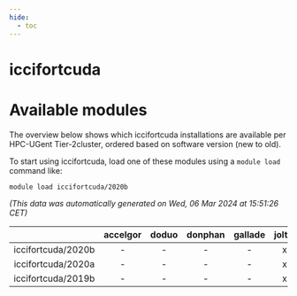 ```yaml
---
hide:
  - toc
---
```


iccifortcuda
============

# Available modules


The overview below shows which iccifortcuda installations are available per HPC-UGent Tier-2cluster, ordered based on software version (new to old).

To start using iccifortcuda, load one of these modules using a `module load` command like:

```shell
module load iccifortcuda/2020b
```

*(This data was automatically generated on Wed, 06 Mar 2024 at 15:51:26 CET)*  

| |accelgor|doduo|donphan|gallade|joltik|skitty|
| :---: | :---: | :---: | :---: | :---: | :---: | :---: |
|iccifortcuda/2020b|-|-|-|-|x|-|
|iccifortcuda/2020a|-|-|-|-|x|-|
|iccifortcuda/2019b|-|-|-|-|x|-|
